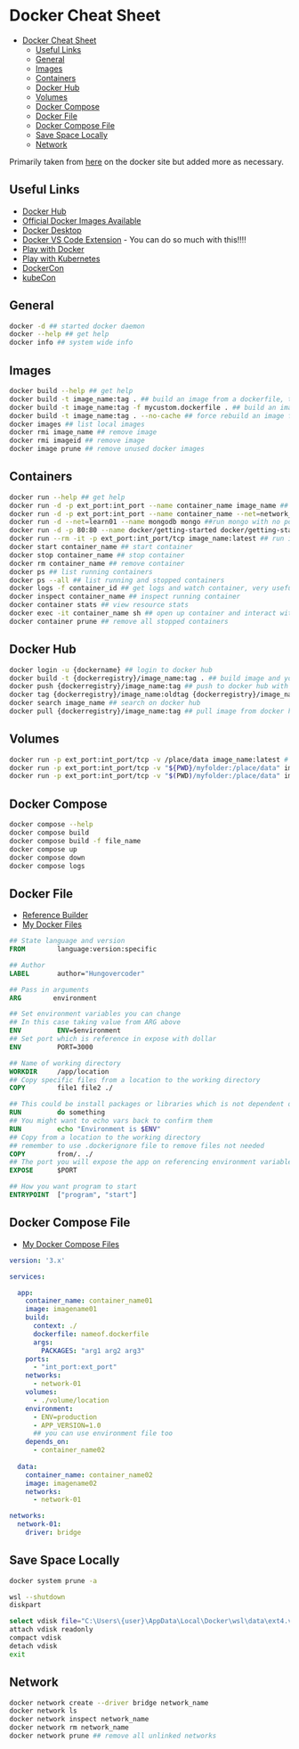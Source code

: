 # Docker Cheat Sheet

- [Docker Cheat Sheet](#docker-cheat-sheet)
  - [Useful Links](#useful-links)
  - [General](#general)
  - [Images](#images)
  - [Containers](#containers)
  - [Docker Hub](#docker-hub)
  - [Volumes](#volumes)
  - [Docker Compose](#docker-compose)
  - [Docker File](#docker-file)
  - [Docker Compose File](#docker-compose-file)
  - [Save Space Locally](#save-space-locally)
  - [Network](#network)

Primarily taken from [here](https://docs.docker.com/get-started/docker_cheatsheet.pdf) on the docker site but added more as necessary.

## Useful Links

- [Docker Hub](https://hub.docker.com/)
- [Official Docker Images Available](https://hub.docker.com/search?image_filter=official&q=)
- [Docker Desktop](https://docs.docker.com/get-docker/)
- [Docker VS Code Extension](https://marketplace.visualstudio.com/items?itemName=ms-azuretools.vscode-docker) - You can do so much with this!!!!
- [Play with Docker](https://labs.play-with-docker.com/)
- [Play with Kubernetes](https://labs.play-with-k8s.com/)
- [DockerCon](https://www.dockercon.com/)
- [kubeCon](https://events.linuxfoundation.org/kubecon-cloudnativecon-europe/)

## General

```bash
docker -d ## started docker daemon
docker --help ## get help
docker info ## system wide info
```

## Images

```bash
docker build --help ## get help
docker build -t image_name:tag . ## build an image from a dockerfile, the "t" stands for tag
docker build -t image_name:tag -f mycustom.dockerfile . ## build an image from a custom named docker file
docker build -t image_name:tag . --no-cache ## force rebuild an image from a dockerfile
docker images ## list local images
docker rmi image_name ## remove image
docker rmi imageid ## remove image
docker image prune ## remove unused docker images
```

## Containers

```bash
docker run --help ## get help
docker run -d -p ext_port:int_port --name container_name image_name ## run docker image with name
docker run -d -p ext_port:int_port --name container_name --net=network_name image_name ## run docker image with name in a network ##
docker run -d --net=learn01 --name mongodb mongo ##run mongo with no ports specified and will pull down if don't have locally, name important here for connection strings
docker run -d -p 80:80 --name docker/getting-started docker/getting-started  ## run getting started image on a container with specific port. The d switch means is not blocking iso allows you to run more commands.
docker run --rm -it -p ext_port:int_port/tcp image_name:latest ## run image interactive. The external port will be what expose outside (e.g. localhost), the internal port is what the app runs on inside
docker start container_name ## start container
docker stop container_name ## stop container
docker rm container_name ## remove container
docker ps ## list running containers
docker ps --all ## list running and stopped containers
docker logs -f container_id ## get logs and watch container, very useful
docker inspect container_name ## inspect running container
docker container stats ## view resource stats
docker exec -it container_name sh ## open up container and interact with it through bash (Interactive Terminal) to see directories etc e.g. ls, cd.., ls etc. Type exit to exit.
docker container prune ## remove all stopped containers
```

## Docker Hub

```bash
docker login -u {dockername} ## login to docker hub
docker build -t {dockerregistry}/image_name:tag . ## build image and you can use tag to add version
docker push {dockerregistry}/image_name:tag ## push to docker hub with tag of version
docker tag {dockerregistry}/image_name:oldtag {dockerregistry}/image_name:newtag ## tag image on docker
docker search image_name ## search on docker hub
docker pull {dockerregistry}/image_name:tag ## pull image from docker hub
```

## Volumes

```bash
docker run -p ext_port:int_port/tcp -v /place/data image_name:latest # add volume command to write data somewhere for state
docker run -p ext_port:int_port/tcp -v "${PWD}/myfolder:/place/data" image_name:latest # windows print working directory, use the current directory instead of "place/data" - make sure in the current directory when running!
docker run -p ext_port:int_port/tcp -v "$(PWD)/myfolder:/place/data" image_name:latest # mac/linux print working directory, use the current directory instead of "place/data" - make sure in the current directory when running!
```

## Docker Compose

```bash
docker compose --help
docker compose build
docker compose build -f file_name
docker compose up
docker compose down
docker compose logs
```

## Docker File

- [Reference Builder](https://docs.docker.com/engine/reference/builder/)
- [My Docker Files](/docker/docker_files/)

```dockerfile
## State language and version
FROM        language:version:specific 

## Author
LABEL       author="Hungovercoder"   

## Pass in arguments
ARG        environment

## Set environment variables you can change
## In this case taking value from ARG above
ENV         ENV=$environment                   
## Set port which is reference in expose with dollar
ENV         PORT=3000                 

## Name of working directory
WORKDIR     /app/location             
## Copy specific files from a location to the working directory
COPY        file1 file2 ./           

## This could be install packages or libraries which is not dependent on your source code
RUN         do something
## You might want to echo vars back to confirm them
RUN         echo "Environment is $ENV"
## Copy from a location to the working directory  
## remember to use .dockerignore file to remove files not needed      
COPY        from/. ./                 
## The port you will expose the app on referencing environment variable
EXPOSE      $PORT   

## How you want program to start
ENTRYPOINT  ["program", "start"]      
```

## Docker Compose File

- [My Docker Compose Files](/docker/docker_compose_files/)

```yaml
version: '3.x'

services:

  app:
    container_name: container_name01
    image: imagename01
    build:
      context: ./
      dockerfile: nameof.dockerfile
      args:
        PACKAGES: "arg1 arg2 arg3"
    ports:
      - "int_port:ext_port"
    networks:
      - network-01
    volumes:
      - ./volume/location
    environment:
      - ENV=production
      - APP_VERSION=1.0
      ## you can use environment file too
    depends_on: 
      - container_name02
      
  data:
    container_name: container_name02
    image: imagename02
    networks:
      - network-01

networks:
  network-01:
    driver: bridge      
```

## Save Space Locally

```bash
docker system prune -a
```

```bash
wsl --shutdown
diskpart
```

```bash
select vdisk file="C:\Users\{user}\AppData\Local\Docker\wsl\data\ext4.vhdx"
attach vdisk readonly
compact vdisk
detach vdisk
exit
```

## Network

```bash
docker network create --driver bridge network_name
docker network ls
docker network inspect network_name
docker network rm network_name
docker network prune ## remove all unlinked networks
```
